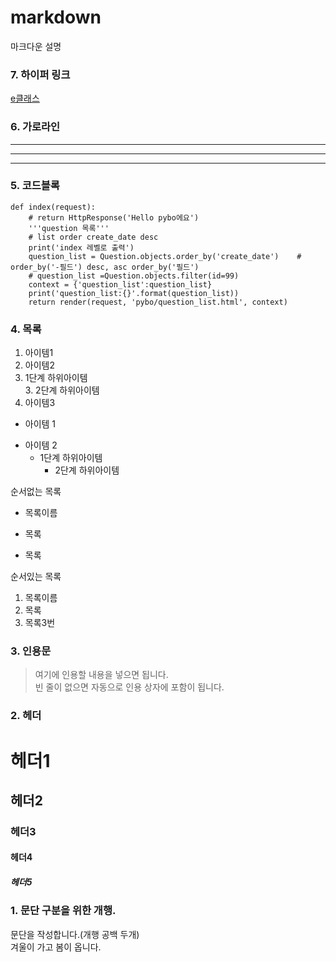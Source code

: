 # markdown
마크다운 설명

### 7. 하이퍼 링크
[e클래스](https://cafe.daum.net/pcwk "e클래스의 cafe입니다.")

### 6. 가로라인
---
***
------

### 5. 코드블록
```
def index(request):
    # return HttpResponse('Hello pybo에요')
    '''question 목록'''
    # list order create_date desc
    print('index 레벨로 출력')
    question_list = Question.objects.order_by('create_date')    # order_by('-필드') desc, asc order_by('필드')
    # question_list =Question.objects.filter(id=99)
    context = {'question_list':question_list}
    print('question_list:{}'.format(question_list))
    return render(request, 'pybo/question_list.html', context)
```

### 4. 목록
1. 아이템1  
2. 아이템2  
  9. 1단계 하위아이템  
    3. 2단계 하위아이템  
9. 아이템3


- 아이템 1  
+ 아이템 2  
  - 1단계 하위아이템  
    * 2단계 하위아이템  

순서없는 목록  
* 목록이름
- 목록
+ 목록

순서있는 목록  
1. 목록이름
2. 목록
3. 목록3번

### 3. 인용문
> 여기에 인용할 내용을 넣으면 됩니다.  
> 빈 줄이 없으면 자동으로 인용 상자에 포함이 됩니다.

### 2. 헤더
# 헤더1
## 헤더2
### 헤더3
#### 헤더4
##### 헤더5

### 1. 문단 구분을 위한 개행.
문단을 작성합니다.(개행 공백 두개)  
겨울이 가고 봄이 옵니다.
